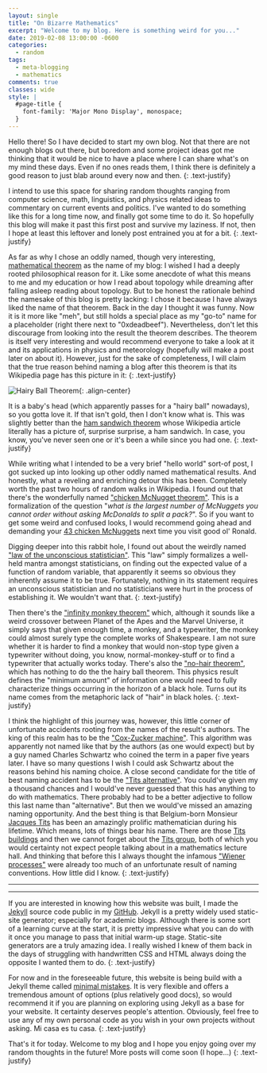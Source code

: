 ```yaml
---
layout: single
title: "On Bizarre Mathematics"
excerpt: "Welcome to my blog. Here is something weird for you..."
date: 2019-02-08 13:00:00 -0600
categories:
  - random
tags:
  - meta-blogging
  - mathematics
comments: true
classes: wide
style: |
  #page-title {
    font-family: 'Major Mono Display', monospace;
  }
---
```


Hello there! So I have decided to start my own blog. Not that there are not enough blogs out there, but boredom and some project ideas got me thinking that it would be nice to have a place where I can share what's on my mind these days. Even if no ones reads them, I think there is definitely a good reason to just blab around every now and then.
{: .text-justify}

I intend to use this space for sharing random thoughts ranging from computer science, math, linguistics, and physics related ideas to commentary on current events and politics. I've wanted to do something like this for a long time now, and finally got some time to do it. So hopefully this blog will make it past this first post and survive my laziness. If not, then I hope at least this leftover and lonely post entrained you at for a bit.
{: .text-justify}

As far as why I chose an oddly named, though very interesting, [mathematical theorem](https://en.wikipedia.org/wiki/Hairy_ball_theorem) as the name of my blog: I wished I had a deeply rooted philosophical reason for it. Like some anecdote of what this means to me and my education or how I read about topology while dreaming after falling asleep reading about topology. But to be honest the rationale behind the namesake of this blog is pretty lacking: I chose it because I have always liked the name of that theorem. Back in the day I thought it was funny. Now it is it more like "meh", but still holds a special place as my "go-to" name for a placeholder (right there next to "0xdeadbeef"). Nevertheless, don't let this discourage from looking into the result the theorem describes. The theorem is itself very interesting and would recommend everyone to take a look at it and its applications in physics and meteorology (hopefully will make a post later on about it).
However, just for the sake of completeness, I will claim that the true reason behind naming a blog after this theorem is that its Wikipedia page has this picture in it:
{: .text-justify}

![Hairy Ball Theorem](https://upload.wikimedia.org/wikipedia/commons/thumb/a/af/Baby_hairy_head_DSCN2483.jpg/440px-Baby_hairy_head_DSCN2483.jpg){: .align-center}

It is a baby's head (which apparently passes for a "hairy ball" nowadays), so you gotta love it. If that isn't gold, then I don't know what is. This was slightly better than the [ham sandwich theorem](https://en.wikipedia.org/wiki/Ham_sandwich_theorem) whose Wikipedia article literally has a picture of, surprise surprise, a ham sandwich. In case, you know, you've never seen one or it's been a while since you had one.
{: .text-justify}

While writing what I intended to be a very brief "hello world" sort-of post, I got sucked up into looking up other oddly named mathematical results. And honestly, what a reveling and enriching detour this has been. Completely worth the past two hours of random walks in Wikipedia. I found out that there's the wonderfully named ["chicken McNugget theorem"](https://artofproblemsolving.com/wiki/index.php/Chicken_McNugget_Theorem). This is a formalization of the question "*what is the largest number of McNuggets you cannot order without asking McDonalds to split a pack?*". So if you want to get some weird and confused looks, I would recommend going ahead and demanding your [43 chicken McNuggets](https://www.youtube.com/watch?v=vNTSugyS038) next time you visit good ol' Ronald.

Digging deeper into this rabbit hole, I found out about the weirdly named ["law of the unconscious statistician"](https://en.wikipedia.org/wiki/Law_of_the_unconscious_statistician). This "law" simply formalizes a well-held mantra amongst statisticians, on finding out the expected value of a function of random variable, that apparently it seems so obvious they inherently assume it to be true. Fortunately, nothing in its statement requires an unconscious statistician and no statisticians were hurt in the process of establishing it. We wouldn't want that.
{: .text-justify}

Then there's the ["infinity monkey theorem"](https://en.wikipedia.org/wiki/Infinite_monkey_theorem) which, although it sounds like a weird crossover between Planet of the Apes and the Marvel Universe, it simply says that given enough time, a monkey, and a typewriter, the monkey could almost surely type the complete works of Shakespeare. I am not sure whether it is harder to find a monkey that would non-stop type given a typewriter without doing, you know, normal-monkey-stuff or to find a typewriter that actually works today. There's also the ["no-hair theorem"](https://en.wikipedia.org/wiki/No-hair_theorem), which has nothing to do the the hairy ball theorem. This physics result defines the "minimum amount" of information one would need to fully characterize things occurring in the horizon of a black hole. Turns out its name comes from the metaphoric lack of "hair" in black holes.
{: .text-justify}

I think the highlight of this journey was, however, this little corner of unfortunate accidents rooting from the names of the result's authors. The king of this realm has to be the ["Cox-Zucker machine"](https://en.wikipedia.org/wiki/Cox%E2%80%93Zucker_machine). This algorithm was apparently not named like that by the authors (as one would expect) but by a guy named Charles Schwartz who coined the term in a paper five years later. I have so many questions I wish I could ask Schwartz about the reasons behind his naming choice. A close second candidate for the title of best naming accident has to be the ["Tits alternative"](https://en.wikipedia.org/wiki/Tits_alternative). You could've given my a thousand chances and I would've never guessed that this has anything to do with mathematics. There probably had to be a better adjective to follow this last name than "alternative". But then we would've missed an amazing naming opportunity. And the best thing is that Belgium-born Monsieur [Jacques Tits](https://en.wikipedia.org/wiki/Jacques_Tits) has been an amazingly prolific mathematician during his lifetime. Which means, lots of things bear his name. There are those [Tits buildings](https://en.wikipedia.org/wiki/Building_(mathematics)) and then we cannot forget about the [Tits group](https://en.wikipedia.org/wiki/Tits_group), both of which you would certainty not expect people talking about in a mathematics lecture hall. And thinking that before this I always thought the infamous ["Wiener processes"](https://en.wikipedia.org/wiki/Wiener_process) were already too much of an unfortunate result of naming conventions. How little did I know.
{: .text-justify}


---
---

If you are interested in knowing how this website was built, I made the [Jekyll](https://jekyllrb.com/) source code public in my [GitHub](https://github.com/mateoespinosa/mateoespinosa.github.io). Jekyll is a pretty widely used static-site generator; especially for academic blogs. Although there is some sort of a learning curve at the start, it is pretty impressive what you can do with it once you manage to pass that initial warm-up stage. Static-site generators are a truly amazing idea. I really wished I knew of them back in the days of struggling with handwritten CSS and HTML always doing the opposite I wanted them to do.
{: .text-justify}

For now and in the foreseeable future, this website is being build with a Jekyll theme called [minimal mistakes](https://github.com/mmistakes/minimal-mistakes). It is very flexible and offers a tremendous amount of options (plus relatively good docs), so would recommend it if you are planning on exploring using Jekyll as a base for your website. It certainty deserves people's attention. Obviously, feel free to use any of my own personal code as you wish in your own projects without asking. Mi casa es tu casa.
{: .text-justify}

That's it for today. Welcome to my blog and I hope you enjoy going over my random thoughts in the future! More posts will come soon (I hope...)
{: .text-justify}